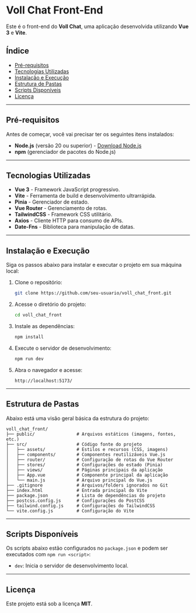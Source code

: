 # Voll Chat Front-End

Este é o front-end do **Voll Chat**, uma aplicação desenvolvida utilizando **Vue 3** e **Vite**.

## Índice
- [Pré-requisitos](#pré-requisitos)
- [Tecnologias Utilizadas](#tecnologias-utilizadas)
- [Instalação e Execução](#instalação-e-execução)
- [Estrutura de Pastas](#estrutura-de-pastas)
- [Scripts Disponíveis](#scripts-disponíveis)
- [Licença](#licença)

---

## Pré-requisitos

Antes de começar, você vai precisar ter os seguintes itens instalados:

- **Node.js** (versão 20 ou superior) - [Download Node.js](https://nodejs.org/)
- **npm** (gerenciador de pacotes do Node.js)

---

## Tecnologias Utilizadas

- **Vue 3** - Framework JavaScript progressivo.
- **Vite** - Ferramenta de build e desenvolvimento ultrarrápida.
- **Pinia** - Gerenciador de estado.
- **Vue Router** - Gerenciamento de rotas.
- **TailwindCSS** - Framework CSS utilitário.
- **Axios** - Cliente HTTP para consumo de APIs.
- **Date-Fns** - Biblioteca para manipulação de datas.

---

## Instalação e Execução

Siga os passos abaixo para instalar e executar o projeto em sua máquina local:

1. Clone o repositório:
   ```bash
   git clone https://github.com/seu-usuario/voll_chat_front.git
   ```

2. Acesse o diretório do projeto:
   ```bash
   cd voll_chat_front
   ```

3. Instale as dependências:
   ```bash
   npm install
   ```

4. Execute o servidor de desenvolvimento:
   ```bash
   npm run dev
   ```

5. Abra o navegador e acesse:
   ```
   http://localhost:5173/
   ```

---

## Estrutura de Pastas

Abaixo está uma visão geral básica da estrutura do projeto:

```plaintext
voll_chat_front/
├── public/                # Arquivos estáticos (imagens, fontes, etc.)
├── src/                   # Código fonte do projeto
│   ├── assets/            # Estilos e recursos (CSS, imagens)
│   ├── components/        # Componentes reutilizáveis Vue.js
│   ├── router/            # Configuração de rotas do Vue Router
│   ├── stores/            # Configurações do estado (Pinia)
│   ├── views/             # Páginas principais da aplicação
│   ├── App.vue            # Componente principal da aplicação
│   └── main.js            # Arquivo principal do Vue.js
├── .gitignore             # Arquivos/folders ignorados no Git
├── index.html             # Entrada principal do Vite
├── package.json           # Lista de dependências do projeto
├── postcss.config.js      # Configurações do PostCSS
├── tailwind.config.js     # Configurações do TailwindCSS
└── vite.config.js         # Configuração do Vite
```

---

## Scripts Disponíveis

Os scripts abaixo estão configurados no `package.json` e podem ser executados com `npm run <script>`:

- `dev`: Inicia o servidor de desenvolvimento local.

---

## Licença

Este projeto está sob a licença **MIT**.